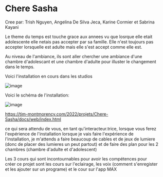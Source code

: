 # Chere Sasha

Cree par: 
Trish Nguyen,
Angelina De Silva Jeca,
Karine Cormier et
Sabrina Kayani


Le theme du temps est touche grace aux annees vu que losrque elle etait adolescente elle netais pas accepter par sa famille. Elle n'est toujours pas accepter lorsquelle est adulte mais elle s'est accept comme elle est.


Au niveau de l'ambiance, ils sont aller chercher une ambiance d'une chambre d'adolescant et une chambre d'adulte pour illuster le changement dans le temps.


Voici l'installation en cours dans les studios 

![image](https://user-images.githubusercontent.com/89648302/157365961-f1e3969d-bfae-4b70-b10d-aec167081383.png)



Voici le schéma de l'installation:

![image](https://user-images.githubusercontent.com/89648302/157366654-03bc4af4-afb6-43a2-a248-31f84085bfef.png)

https://tim-montmorency.com/2022/projets/Chere-Sasha/docs/web/index.html



ce qui sera attendu de vous, en tant qu'interacteur.trice, lorsque vous ferez l'expérience de l'installation
lorsque je vais faire l'expérience de l'installation, je m'attends a faire beaucoup de cables et de jeux de lumiere (donc de placer des lumieres un peut partout) et de faire des plan pour les 2 chambres (chambre d'adulte et d'adolescent)


Les 3 cours qui sont incontournables pour avoir  les compétences pour créer ce projet sont les cours sur l'eclairage, les voix (comment s'enregister et les ajouter sur un programe) et le cour sur l'app MAX
